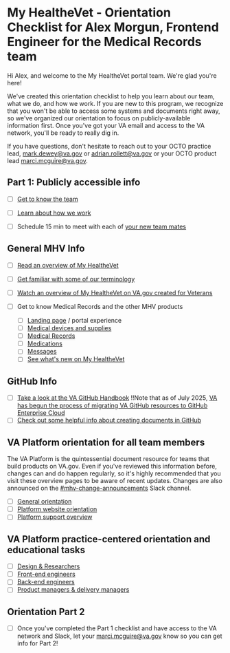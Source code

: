 # My HealtheVet - Orientation Checklist for Alex Morgun, Frontend Engineer for the Medical Records team

Hi Alex, and welcome to the My HealtheVet portal team.  We're glad you're here!

We've created this orientation checklist to help you learn about our team, what we do, and how we work.  If you are new to this program, we recognize that you won't be able to access some systems and documents right away, so we've organized our orientation to focus on publicly-available information first.  Once you've got your VA email and access to the VA network, you'll be ready to really dig in. 

If you have questions, don't hesitate to reach out to your OCTO practice lead, mark.dewey@va.gov or adrian.rollett@va.gov or your OCTO product lead marci.mcguire@va.gov.

## Part 1: Publicly accessible info
- [ ] [Get to know the team](https://github.com/department-of-veterans-affairs/va.gov-team/blob/master/teams/health-products/health-portal/health-portal-team.md)
- [ ] [Learn about how we work](https://github.com/department-of-veterans-affairs/va.gov-team/blob/master/teams/health-products/health-portal/how-we-work.md)
- [ ] Schedule 15 min to meet with each of [your new team mates](https://github.com/department-of-veterans-affairs/va.gov-team/blob/master/teams/health-products/health-portal/health-portal-team.md#product-team-members)



## General MHV Info 
- [ ] [Read an overview of My HealtheVet](https://github.com/department-of-veterans-affairs/va.gov-team/blob/master/products/health-care/digital-health-modernization/product/product-brief.md)
- [ ] [Get familiar with some of our terminology](https://github.com/department-of-veterans-affairs/va.gov-team/blob/master/teams/health-products/health-portal/terminology.md)
- [ ] [Watch an overview of My HealtheVet on VA.gov created for Veterans](https://youtu.be/sTQ0dtUDGx0)
   
- [ ] Get to know Medical Records and the other MHV products
   - [ ] [Landing page](products/health-care/digital-health-modernization/mhv-to-va.gov/landing-page) / portal experience
   - [ ] [Medical devices and supplies](https://github.com/department-of-veterans-affairs/va.gov-team/blob/master/products/health-care/digital-health-modernization/mhv-to-va.gov/medical-devices-and-supplies/product_brief.md)
   - [ ] [Medical Records](https://github.com/department-of-veterans-affairs/va.gov-team/blob/master/products/health-care/digital-health-modernization/mhv-to-va.gov/medical-records/README.md)
   - [ ] [Medications](https://github.com/department-of-veterans-affairs/va.gov-team/blob/master/products/health-care/digital-health-modernization/mhv-to-va.gov/medications/README.md)
   - [ ] [Messages](https://github.com/department-of-veterans-affairs/va.gov-team/tree/master/products/health-care/digital-health-modernization/mhv-to-va.gov/secure-messaging)
   - [ ] [See what's new on My HealtheVet](https://www.va.gov/resources/my-healthevet-on-vagov-what-to-know/)

## GitHub Info
- [ ] [Take a look at the VA GitHub Handbook](https://department-of-veterans-affairs.github.io/github-handbook/)  ‼️Note that as of July 2025, [VA has begun the process of migrating VA GitHub resources to GitHub Enterprise Cloud](https://department-of-veterans-affairs.github.io/github-handbook/migrations)
- [ ] [Check out some helpful info about creating documents in GitHub](https://docs.github.com/en)

<!-- ALL TEAM MEMBERS -->
## VA Platform orientation for all team members
The VA Platform is the quintessential document resource for teams that build products on VA.gov.  Even if you've reviewed this information before, changes can and do happen regularly, so it's highly recommended that you visit these overview pages to be aware of recent updates.  Changes are also announced on the [#mhv-change-announcements](https://dsva.slack.com/archives/C03R5SBELQM) Slack channel.
- [ ] [General orientation](https://depo-platform-documentation.scrollhelp.site/getting-started/orientation-sessions#Orientationsessions-GeneralOrientation)
- [ ] [Platform website orientation](https://depo-platform-documentation.scrollhelp.site/getting-started/orientation-sessions#Orientationsessions-PlatformWebsiteOrientation)
- [ ] [Platform support overview](https://depo-platform-documentation.scrollhelp.site/getting-started/orientation-sessions#Orientationsessions-PlatformSupportOverview)

## VA Platform practice-centered orientation and educational tasks
- [ ] [Design & Researchers](https://depo-platform-documentation.scrollhelp.site/getting-started/educational-tasks#Educationaltasks-Designers&Researchers)
- [ ] [Front-end engineers](https://depo-platform-documentation.scrollhelp.site/getting-started/educational-tasks#Educationaltasks-Front-endEngineers)
- [ ] [Back-end engineers](https://depo-platform-documentation.scrollhelp.site/getting-started/educational-tasks#Educationaltasks-Back-endEngineers)
- [ ] [Product managers & delivery managers](https://depo-platform-documentation.scrollhelp.site/getting-started/educational-tasks#Educationaltasks-ProductManagers&DeliveryManagers)

## Orientation Part 2
- [ ] Once you've completed the Part 1 checklist and have access to the VA network and Slack, let your marci.mcguire@va.gov know so you can get info for Part 2!
